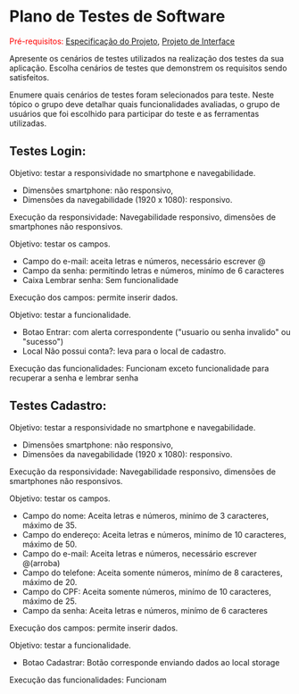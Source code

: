 # Plano de Testes de Software

<span style="color:red">Pré-requisitos: <a href="2-Especificação do Projeto.md"> Especificação do Projeto</a></span>, <a href="3-Projeto de Interface.md"> Projeto de Interface</a>

Apresente os cenários de testes utilizados na realização dos testes da sua aplicação. Escolha cenários de testes que demonstrem os requisitos sendo satisfeitos.

Enumere quais cenários de testes foram selecionados para teste. Neste tópico o grupo deve detalhar quais funcionalidades avaliadas, o grupo de usuários que foi escolhido para participar do teste e as ferramentas utilizadas. 

## Testes Login:

Objetivo: testar a responsividade no smartphone e navegabilidade.
- Dimensões smartphone: não responsivo,
- Dimensões da navegabilidade (1920 x 1080): responsivo.

Execução da responsividade: Navegabilidade responsivo, dimensões de smartphones não responsivos.

Objetivo: testar os campos.
- Campo do e-mail: aceita letras e números, necessário escrever @
- Campo da senha: permitindo letras e números, minímo de 6 caracteres
- Caixa Lembrar senha: Sem funcionalidade

Execução dos campos: permite inserir dados. 

Objetivo: testar a funcionalidade.
- Botao Entrar: com alerta correspondente ("usuario ou senha invalido" ou "sucesso")
- Local Não possui conta?: leva para o local de cadastro.

Execução das funcionalidades: Funcionam exceto funcionalidade para recuperar a senha e lembrar senha

## Testes Cadastro:

Objetivo: testar a responsividade no smartphone e navegabilidade.
- Dimensões smartphone: não responsivo,
- Dimensões da navegabilidade (1920 x 1080): responsivo.

Execução da responsividade: Navegabilidade responsivo, dimensões de smartphones não responsivos.

Objetivo: testar os campos.
- Campo do nome: Aceita letras e números, minímo de 3 caracteres, máximo de 35.
- Campo do endereço: Aceita letras e números, minímo de 10 caracteres, máximo de 50.
- Campo do e-mail: Aceita letras e números, necessário escrever @(arroba)
- Campo do telefone: Aceita somente números, minímo de 8 caracteres, máximo de 20.
- Campo do CPF: Aceita somente números, minímo de 10 caracteres, máximo de 25.
- Campo da senha: Aceita letras e números, minímo de 6 caracteres

Execução dos campos: permite inserir dados. 

Objetivo: testar a funcionalidade.
- Botao Cadastrar: Botão corresponde enviando dados ao local storage


Execução das funcionalidades: Funcionam 

